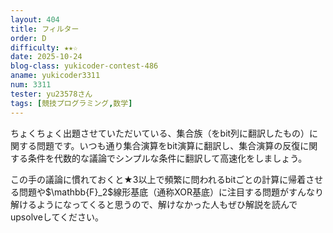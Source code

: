 ```yaml
---
layout: 404
title: フィルター
order: D
difficulty: ★★☆
date: 2025-10-24
blog-class: yukicoder-contest-486
aname: yukicoder3311
num: 3311
tester: yu23578さん
tags: [競技プログラミング,数学]
---
```


<p>
ちょくちょく出題させていただいている、集合族（をbit列に翻訳したもの）に関する問題です。いつも通り集合演算をbit演算に翻訳し、集合演算の反復に関する条件を代数的な議論でシンプルな条件に翻訳して高速化をしましょう。
</p>
<p>
この手の議論に慣れておくと★3以上で頻繁に問われるbitごとの計算に帰着させる問題や$\mathbb{F}_2$線形基底（通称XOR基底）に注目する問題がすんなり解けるようになってくると思うので、解けなかった人もぜひ解説を読んでupsolveしてください。
</p>
